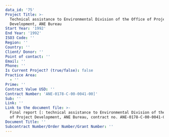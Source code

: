 ```yaml
---
data_id: '75'
Project Title: >-
  Technical assistance to Environmental Division of the Office of Project
  Development, ANE Bureau
Start Year: '1992'
End Year: '1992'
ISO3 Code: ''
Region: ''
Country: ''
Client/ Donor: ''
Point of contact: ''
Email: ''
Phone: ''
Is Current Project? (true/false): false
Practice Area:
  - ''
Prime: ''
Contract Value USD: ''
Contract Number: 'ANE-0178-C-00-0041-00]'
Sub: ''
Link: ''
Link to the document file: >-
  Final report [: technical assistance to Environmental Division of the Office
  of Project Development, ANE Bureau, contract no. ANE-0178-C-00-0041-00]
Document Title: ''
Subcontract Number/Order Number/Grant Number: ''
---
```


